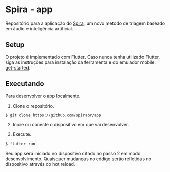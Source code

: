 # Spira - app

Repositório para a aplicação do [Spira](https://spira.ime.usp.br/), um novo método de triagem baseado em áudio e inteligência artificial.

## Setup

O projeto é implementado com Flutter. Caso nunca tenha utilizado Flutter, siga as instruções para instalação da ferramenta e do emulador  mobile: [get-started](https://flutter.dev/docs/get-started/install).

## Executando

Para desenvolver o app localmente.

1. Clone o repositório. 

```sh
$ git clone https://github.com/spirabr/app
```

2. Inicie ou conecte o dispositivo em que vai desenvolver.

3. Execute.

```sh
$ flutter run
```

Seu app será iniciado no dispositivo citado no passo 2 em modo desenvolvimento. Quaisquer mudanças no código serão refletidas no dispositivo através do hot reload.